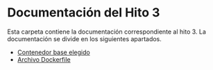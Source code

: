 # Documentación del Hito 3

Esta carpeta contiene la documentación correspondiente al hito 3. La documentación se divide en los siguientes apartados.

* [Contenedor base elegido](./contenedorDocker.md)
* [Archivo Dockerfile](./archivoDockerfile.md)
